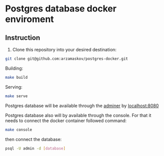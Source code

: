 # Postgres database docker enviroment

## Instruction

1. Clone this repository into your desired destination:

```bash
git clone git@github.com:arzamaskov/postgres-docker.git
```

Building:

```bash
make build
```

Serving:

```bash
make serve
```

Postgres database will be available through the [adminer](https://www.adminer.org/) by [localhost:8080](http://localhost:8080)

Postgres database also will by available through the console. For that it needs to connect the docker container followed command:

```bash
make console
```

then conneсt the database:

```bash
psql -U admin -d [database]
```
